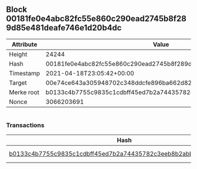 ## Block 00181fe0e4abc82fc55e860c290ead2745b8f289d85e481deafe746e1d20b4dc

Attribute | Value
--- | ---
Height | 24244
Hash | 00181fe0e4abc82fc55e860c290ead2745b8f289d85e481deafe746e1d20b4dc
Timestamp | 2021-04-18T23:05:42+00:00
Target | 00e74ce643a305948702c348ddcfe896ba662d82c1a228faf4ad12250f07334e
Merke root | b0133c4b7755c9835c1cdbff45ed7b2a74435782c3eeb8b2abb30fe1414d9bb3
Nonce | 3066203691

```

```

### Transactions

Hash | Amount
--- | ---
[b0133c4b7755c9835c1cdbff45ed7b2a74435782c3eeb8b2abb30fe1414d9bb3](b0133c4b7755c9835c1cdbff45ed7b2a74435782c3eeb8b2abb30fe1414d9bb3.md) | 10.00000000 SKEPTI 
